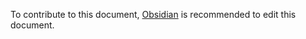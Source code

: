 To contribute to this document, [Obsidian](https://obsidian.md/) is recommended to edit this document.